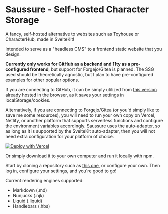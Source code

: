 # Saussure - Self-hosted Character Storage

A fancy, self-hosted alternative to websites such as Toyhouse or CharacterHub,
made in SvelteKit!

Intended to serve as a "headless CMS" to a frontend static website that you
design.

**Currently only works for GitHub as a backend and 11ty as a pre-configured
frontend**, but support for Forgejo/Gitea is planned. The SSG used should be
theoretically agnostic, but I plan to have pre-configured examples for other
popular options.

If you are connecting to GitHub, it can be simply utilized from
[this version](https://saussure.vercel.app) already hosted in the browser, as it
saves your settings in localStorage/cookies.

Alternatively, if you are connecting to Forgejo/Gitea (or you'd simply like to
save me some resources), you will need to run your own copy on Vercel, Netlify,
or another platform that supports serverless functions and configure the
environment variables accordingly. Saussure uses the auto-adapter, so as long as it is supported by the SvelteKit auto-adapter, then you will not need extra configuration for your platform of choice.

[![Deploy with Vercel](https://vercel.com/button)](https://vercel.com/new/clone?repository-url=https%3A%2F%2Fgithub.com%2Fperappu%2Fsaussure)

Or simply download it to your own computer and run it locally with npm.

Start by cloning a repository such as
[this one](https://github.com/perappu/saussure-11ty), or configure your own.
Then log in, configure your settings, and you're good to go!

Current rendering engines supported:

- Markdown (.md)
- Nunjucks (.njk)
- Liquid (.liquid)
- Handlebars (.hbs)
